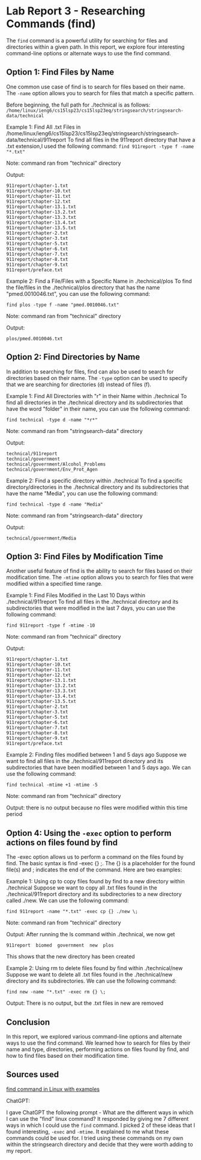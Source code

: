 # Lab Report 3 - Researching Commands (find)
The ```find``` command is a powerful utility for searching for files and directories within a given path. In this report, we explore four interesting command-line options or alternate ways to use the find command.

## Option 1: Find Files by Name
One common use case of find is to search for files based on their name. The ```-name``` option allows you to search for files that match a specific pattern.

Before beginning, the full path for ./technical is as follows: ```/home/linux/ieng6/cs15lsp23/cs15lsp23eq/stringsearch/stringsearch-data/technical```

Example 1: Find All .txt Files in /home/linux/ieng6/cs15lsp23/cs15lsp23eq/stringsearch/stringsearch-data/technical/911report
To find all files in the 911report directory that have a .txt extension,I used the following command:
```find 911report -type f -name "*.txt"```

Note: command ran from "technical" directory

Output:
```
911report/chapter-1.txt
911report/chapter-10.txt
911report/chapter-11.txt
911report/chapter-12.txt
911report/chapter-13.1.txt
911report/chapter-13.2.txt
911report/chapter-13.3.txt
911report/chapter-13.4.txt
911report/chapter-13.5.txt
911report/chapter-2.txt
911report/chapter-3.txt
911report/chapter-5.txt
911report/chapter-6.txt
911report/chapter-7.txt
911report/chapter-8.txt
911report/chapter-9.txt
911report/preface.txt
```

Example 2: Find a File/Files with a Specific Name in ./technical/plos
To find the file/files in the ./technical/plos directory that has the name "pmed.0010046.txt", you can use the following command:

```find plos -type f -name "pmed.0010046.txt"```

Note: command ran from "technical" directory

Output:
```
plos/pmed.0010046.txt
```


## Option 2: Find Directories by Name
In addition to searching for files, find can also be used to search for directories based on their name. The ```-type``` option can be used to specify that we are searching for directories (d) instead of files (f).

Example 1: Find All Directories with "r" in their Name within ./technical
To find all directories in the ./technical directory and its subdirectories that have the word "folder" in their name, you can use the following command:

```find technical -type d -name "*r*"```

Note: command ran from "stringsearch-data" directory

Output:
```
technical/911report
technical/government
technical/government/Alcohol_Problems
technical/government/Env_Prot_Agen
```

Example 2: Find a specific directory within ./technical
To find a specific directory/directories in the ./technical directory and its subdirectories that have the name "Media", you can use the following command:

```find technical -type d -name "Media"```


Note: command ran from "stringsearch-data" directory

Output:
```
technical/government/Media
```

## Option 3: Find Files by Modification Time
Another useful feature of find is the ability to search for files based on their modification time. The ```-mtime``` option allows you to search for files that were modified within a specified time range.

Example 1: Find Files Modified in the Last 10 Days within ./technical/911report
To find all files in the ./technical directory and its subdirectories that were modified in the last 7 days, you can use the following command:

```find 911report -type f -mtime -10```

Note: command ran from "technical" directory

Output:
```
911report/chapter-1.txt
911report/chapter-10.txt
911report/chapter-11.txt
911report/chapter-12.txt
911report/chapter-13.1.txt
911report/chapter-13.2.txt
911report/chapter-13.3.txt
911report/chapter-13.4.txt
911report/chapter-13.5.txt
911report/chapter-2.txt
911report/chapter-3.txt
911report/chapter-5.txt
911report/chapter-6.txt
911report/chapter-7.txt
911report/chapter-8.txt
911report/chapter-9.txt
911report/preface.txt
```

Example 2: Finding files modified between 1 and 5 days ago
Suppose we want to find all files in the ./technical/911report directory and its subdirectories that have been modified between 1 and 5 days ago. We can use the following command:

```find technical -mtime +1 -mtime -5```

Note: command ran from "technical" directory

Output: there is no output because no files were modified within this time period

## Option 4: Using the ```-exec``` option to perform actions on files found by find
The -exec option allows us to perform a command on the files found by find. The basic syntax is find <directory> -exec <command> {} \;. The {} is a placeholder for the found file(s) and \; indicates the end of the command. Here are two examples:

Example 1: Using cp to copy files found by find to a new directory within ./technical
Suppose we want to copy all .txt files found in the ./technical/911report directory and its subdirectories to a new directory called ./new. We can use the following command:

```find 911report -name "*.txt" -exec cp {} ./new \;```
  
Note: command ran from "technical" directory
  
Output: After running the ls command within ./technical, we now get

``` 911report  biomed  government  new  plos ```
  
  This shows that the new directory has been created 

Example 2: Using rm to delete files found by find within ./technical/new
Suppose we want to delete all .txt files found in the ./technical/new directory and its subdirectories. We can use the following command:

```find new -name "*.txt" -exec rm {} \;```

Output: There is no output, but the .txt files in new are removed

## Conclusion
In this report, we explored various command-line options and alternate ways to use the find command. We learned how to search for files by their name and type, directories, performing actions on files found by find, and how to find files based on their modification time.

## Sources used
[find command in Linux with examples](https://www.geeksforgeeks.org/find-command-in-linux-with-examples/)
  
ChatGPT:
  
I gave ChatGPT the following prompt - What are the different ways in which I can use the "find" linux command?
It responded by giving me 7 different ways in which I could use the ```find``` command. I picked 2 of these ideas that I found interesting, ```-exec``` and ```-mtime```. It explained to me what these commands could be used for. I tried using these commands on my own within the stringsearch directory and decide that they were worth adding to my report.
